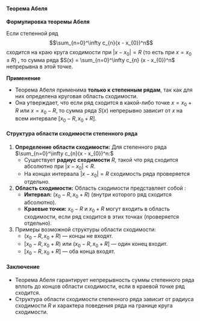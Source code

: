 #### Теорема Абеля

**Формулировка теоремы Абеля**

Если степенной ряд
$$\sum_{n=0}^\infty c_{n}(x - x_{0})^n$$
сходится на краю круга сходимости при $|x - x_{0}| = R$ (то есть при $x = x_{0} \pm R$) , то сумма ряда $S(x) = \sum_{n=0}^\infty c_{n} (x - x_{0})^n$ непрерывна в этой точке.

**Применение**

- Теорема Абеля применима **только к степенным рядам**, так как для них определена круговая область сходимости.
- Она утверждает, что если ряд сходится в какой-либо точке $x=x_{0}+R$ или $x=x_{0}-R$, то сумма ряда $S(x)$ непрерывно зависит от $x$ на всем интервале $\text{[}x_{0}-R,x_{0}+R\text{]}$.

#### Структура области сходимости степенного ряда

1. **Определение области сходимости:**
	Для степенного ряда $\sum_{n=0}^\infty c_{n}(x - x_{0})^n:$
	- Существует **радиус сходимости** $R$, такой что ряд сходится абсолютно при $|x-x_{0}|<R$.
	- На концах интервала $|x-x_{0}|=R$ сходимость ряда проверяется отдельно.
2. **Область сходимости:**
	Область сходимости представляет собой $:$
	- **Интервал:** $(x_{0}-R,x_{0}+R)$ (внутри которого ряд сходится абсолютно).
	- **Краевые точки:** $x_{0}-R$ и $x_{0}+R$ могут входить в область сходимости, если ряд сходится в этих точках (проверяется отдельно).
3. Примеры возможной структуры области сходимости:
	- $(x_{0}-R,x_{0}+R)$ — концы не входят.
	- $\text{[}x_{0}-R,x_{0}+R)$ или $(x_{0}-R,x_{0}+R\text{]}$ — один конец входит.
	- $\text{[}x_{0}-R,x_{0}+R\text{]}$ — оба конца входят.

#### Заключение

- Теорема Абеля гарантирует непрерывность суммы степенного ряда вплоть до концов области сходимости, если в краевой точке ряд сходится.
- Структура области сходимости степенного ряда зависит от радиуса сходимости $R$ и характера поведения ряда на границе круга сходимости.